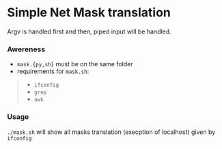 # Simple Net Mask translation

Argv is handled first and then, piped input will be handled.

### Awereness
- `mask.{py,sh}` must be on the same folder
- requirements for `mask.sh`:
>* `ifconfig`
>* `grep`
>* `awk`


### Usage
```./mask.sh```  will show all masks translation (execption of localhost) given by `ifconfig`
